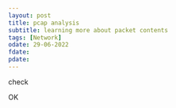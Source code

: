 ```yaml
---
layout: post
title: pcap analysis
subtitle: learning more about packet contents
tags: [Network]
odate: 29-06-2022
fdate: 
pdate: 
---
```

check

<!--%%its been 26-08-2022 and still not finishing this.. %%-->
OK